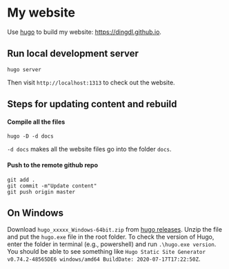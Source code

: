 # My website

Use [hugo](https://gohugo.io/) to build my website: https://dingdl.github.io.

## Run local development server
```
hugo server
```
Then visit `http://localhost:1313` to check out the website.

## Steps for updating content and rebuild
#### Compile all the files
`hugo -D -d docs`

`-d docs` makes all the website files go into the folder `docs`.  

#### Push to the remote github repo 
```
git add .
git commit -m"Update content"
git push origin master
```

## On Windows
Download `hugo_xxxxx_Windows-64bit.zip` from [hugo releases](https://github.com/gohugoio/hugo/releases). Unzip the file and put the `hugo.exe` file in the root folder. To check the version of Hugo, enter the folder in terminal (e.g., powershell) and run `.\hugo.exe version`. You should be able to see something like `Hugo Static Site Generator v0.74.2-48565DE6 windows/amd64 BuildDate: 2020-07-17T17:22:50Z`.